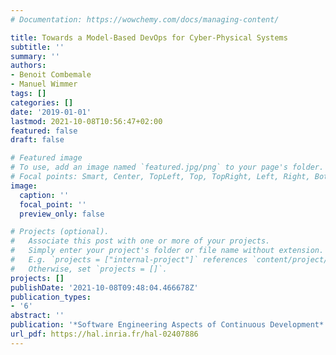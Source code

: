 ```yaml
---
# Documentation: https://wowchemy.com/docs/managing-content/

title: Towards a Model-Based DevOps for Cyber-Physical Systems
subtitle: ''
summary: ''
authors:
- Benoit Combemale
- Manuel Wimmer
tags: []
categories: []
date: '2019-01-01'
lastmod: 2021-10-08T10:56:47+02:00
featured: false
draft: false

# Featured image
# To use, add an image named `featured.jpg/png` to your page's folder.
# Focal points: Smart, Center, TopLeft, Top, TopRight, Left, Right, BottomLeft, Bottom, BottomRight.
image:
  caption: ''
  focal_point: ''
  preview_only: false

# Projects (optional).
#   Associate this post with one or more of your projects.
#   Simply enter your project's folder or file name without extension.
#   E.g. `projects = ["internal-project"]` references `content/project/deep-learning/index.md`.
#   Otherwise, set `projects = []`.
projects: []
publishDate: '2021-10-08T09:48:04.466678Z'
publication_types:
- '6'
abstract: ''
publication: '*Software Engineering Aspects of Continuous Development*'
url_pdf: https://hal.inria.fr/hal-02407886
---
```

